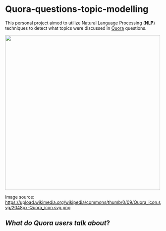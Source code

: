 # Quora-questions-topic-modelling

This personal project aimed to utilize Natural Language Processing (**NLP**) techniques to detect what topics were discussed in [Quora](https://www.quora.com/) questions.

<img src="https://upload.wikimedia.org/wikipedia/commons/thumb/0/09/Quora_icon.svg/2048px-Quora_icon.svg.png" width="500" height="500" align="center"/>

Image source: https://upload.wikimedia.org/wikipedia/commons/thumb/0/09/Quora_icon.svg/2048px-Quora_icon.svg.png

## *What do Quora users talk about*?
